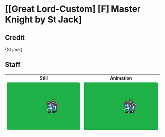 # [\[Great Lord-Custom\] \[F\] Master Knight by St Jack]

## Credit

{St jack}

## Staff

| Still | Animation |
| :---: | :-------: |
| ![Staff still](./Staff_000.png) | ![Staff animation](./Staff.gif) |
